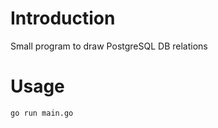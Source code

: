 Introduction
============

Small program to draw PostgreSQL DB relations

Usage
=====

```
go run main.go
```